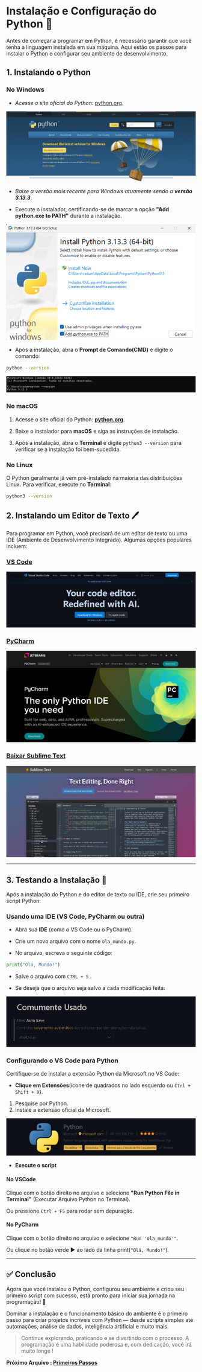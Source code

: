 # Instalação e Configuração do Python 🐍

Antes de começar a programar em Python, é necessário garantir que você tenha a linguagem instalada em sua máquina. Aqui estão os passos para instalar o Python e configurar seu ambiente de desenvolvimento.

## 1. Instalando o Python

### No Windows

- *Acesse o site oficial do Python:* [python.org](https://www.python.org/downloads/).

![alt text](/assets/PythonInWindows.png)

- *Baixe a versão mais recente para Windows atuamente sendo a **versão 3.13.3***.

- Execute o instalador, certificando-se de marcar a opção **"Add python.exe to PATH"** durante a instalação.

![alt text](/assets/PythonInWindows2.png)

- Após a instalação, abra o **Prompt de Comando(CMD)** e digite o comando:

```bash
python --version
```

![alt text](/assets/PythonInWindows3.png)

### No macOS

1. Acesse o site oficial do Python: [**python.org**](https://www.python.org/downloads/).

2. Baixe o instalador para **macOS** e siga as instruções de instalação.

3. Após a instalação, abra o **Terminal** e digite `python3 --version` para verificar se a instalação foi bem-sucedida.

### No Linux

O Python geralmente já vem pré-instalado na maioria das distribuições Linux. Para verificar, execute no **Terminal**:

```bash
python3 --version
```

## 2. Instalando um Editor de Texto 🖊️

Para programar em Python, você precisará de um editor de texto ou uma IDE (Ambiente de Desenvolvimento Integrado). Algumas opções populares incluem:

### [**VS Code**](https://code.visualstudio.com/)

![Vscode Site](/assets/VscodeSite.png)

### [**PyCharm**](https://www.jetbrains.com/pycharm/)

![Pycharm Site](/assets/PycharmSite.png)

### [**Baixar Sublime Text**](https://www.sublimetext.com/)

![Sublime Site](/assets/SublimeSite.png)

---

## 3. Testando a Instalação 🧪

Após a instalação do Python e do editor de texto ou IDE, crie seu primeiro script Python:

### Usando uma IDE (VS Code, PyCharm ou outra)

- Abra sua **IDE** (como o VS Code ou o PyCharm).

- Crie um novo arquivo com o nome `ola_mundo.py`.

- No arquivo, escreva o seguinte código:

```python
print("Olá, Mundo!")
```

- Salve o arquivo com ``CTRL + S`` .

- Se deseja que o arquivo seja salvo a cada modificação feita:

![Auto Save](/assets/AutoSaveConfig.png)

### Configurando o VS Code para Python

Certifique-se de instalar a extensão Python da Microsoft no VS Code:

- **Clique em Extensões**(ícone de quadrados no lado esquerdo ou ``Ctrl + Shift + X``).

1. Pesquise por Python.
2. Instale a extensão oficial da Microsoft.

![alt text](/assets/PythonExtension.png)

- **Execute o script**

#### No VSCode

Clique com o botão direito no arquivo e selecione **"Run Python File in Terminal"** (Executar Arquivo Python no Terminal).

Ou pressione ``Ctrl + F5`` para rodar sem depuração.

#### No PyCharm

Clique com o botão direito no arquivo e selecione ``"Run 'ola_mundo'"``.

Ou clique no botão verde ▶️ ao lado da linha print(``"Olá, Mundo!"``).

---

## ✅ Conclusão

Agora que você instalou o Python, configurou seu ambiente e criou seu primeiro script com sucesso, está pronto para iniciar sua jornada na programação! 🚀

Dominar a instalação e o funcionamento básico do ambiente é o primeiro passo para criar projetos incríveis com Python — desde scripts simples até automações, análise de dados, inteligência artificial e muito mais.

> Continue explorando, praticando e se divertindo com o processo. A programação é uma habilidade poderosa e, com dedicação, você irá muito longe !

**Próximo Arquivo : [Primeiros Passos](../aula_03/03_primeiros_passos.md)**
